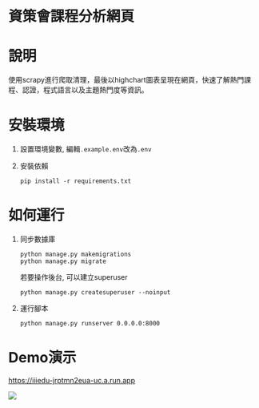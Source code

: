資策會課程分析網頁
===

# 說明

使用scrapy進行爬取清理，最後以highchart圖表呈現在網頁，快速了解熱門課程、認證，程式語言以及主題熱門度等資訊。

# 安裝環境

1. 設置環境變數, 編輯`.example.env`改為`.env`

2. 安裝依賴
    ```
    pip install -r requirements.txt
    ```

# 如何運行

1. 同步數據庫
    
    ```
    python manage.py makemigrations
    python manage.py migrate
    ```
    
    若要操作後台, 可以建立superuser
    ```
    python manage.py createsuperuser --noinput
    ```

2. 運行腳本

    ```
    python manage.py runserver 0.0.0.0:8000
    ```


# Demo演示

https://iiiedu-jrptmn2eua-uc.a.run.app

![](https://i.imgur.com/DTkYgoe.png)

